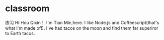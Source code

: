 # classroom
练习
Hi Hou Qixin！
I'm Tian Min,here.
I like Node.js and Coffeescript(that's what I'm made of!).
I've had tacos on the moon and find them far superiror to Earth tacos.
